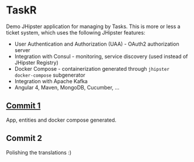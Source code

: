 # TaskR
Demo JHipster application for managing by Tasks.
This is more or less a ticket system, which uses the following JHipster features:
* User Authentication and Authorization (UAA) - OAuth2 authorization server
* Integration with Consul - monitoring, service discovery (used instead of JHipster Registry)
* Docker Compose - containerization generated through `jhipster docker-compose` subgenerator
* Integration with Apache Kafka
* Angular 4, Maven, MongoDB, Cucumber, ...

## [Commit 1](https://github.com/mat3e/taskr/commit/7ce6d0b09fb76a56e40ed776cd4c459e48d63172)
App, entities and docker compose generated.

## Commit 2
Polishing the translations :)